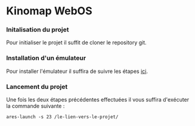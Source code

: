 # Kinomap WebOS

### Initalisation du projet
Pour initialiser le projet il suffit de cloner le repository git.

### Installation d'un émulateur
Pour installer l'émulateur il suffira de suivre les étapes [ici](https://webostv.developer.lge.com/develop/tools/simulator-installation).

### Lancement du projet
Une fois les deux étapes précédentes effectuées il vous suffira d'exécuter la commande suivante :
```
ares-launch -s 23 /le-lien-vers-le-projet/
```
